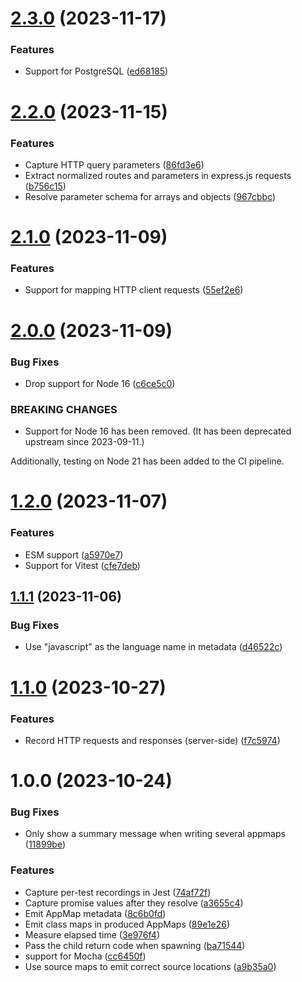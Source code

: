 # [2.3.0](https://github.com/getappmap/appmap-node/compare/v2.2.0...v2.3.0) (2023-11-17)


### Features

* Support for PostgreSQL ([ed68185](https://github.com/getappmap/appmap-node/commit/ed68185e9df74c8c582cc334f2e2a2cbd0408c88))

# [2.2.0](https://github.com/getappmap/appmap-node/compare/v2.1.0...v2.2.0) (2023-11-15)


### Features

* Capture HTTP query parameters ([86fd3e6](https://github.com/getappmap/appmap-node/commit/86fd3e647a25818cdd776035ff8772799dfd0a82))
* Extract normalized routes and parameters in express.js requests ([b756c15](https://github.com/getappmap/appmap-node/commit/b756c156e85f12b98b468e875c3254ed3335fff8))
* Resolve parameter schema for arrays and objects ([967cbbc](https://github.com/getappmap/appmap-node/commit/967cbbcac7353bea7e7362cac20499b082002b1b))

# [2.1.0](https://github.com/getappmap/appmap-node/compare/v2.0.0...v2.1.0) (2023-11-09)


### Features

* Support for mapping HTTP client requests ([55ef2e6](https://github.com/getappmap/appmap-node/commit/55ef2e608550ebfb54cce5051f92a8b5df32e379))

# [2.0.0](https://github.com/getappmap/appmap-node/compare/v1.2.0...v2.0.0) (2023-11-09)


### Bug Fixes

* Drop support for Node 16 ([c6ce5c0](https://github.com/getappmap/appmap-node/commit/c6ce5c07ba4302c6591ab704c9ef238739661493))


### BREAKING CHANGES

* Support for Node 16 has been removed.
(It has been deprecated upstream since 2023-09-11.)

Additionally, testing on Node 21 has been added to the CI pipeline.

# [1.2.0](https://github.com/getappmap/appmap-node/compare/v1.1.1...v1.2.0) (2023-11-07)


### Features

* ESM support ([a5970e7](https://github.com/getappmap/appmap-node/commit/a5970e7c1161c708feb9325ba538ad7e92615af9))
* Support for Vitest ([cfe7deb](https://github.com/getappmap/appmap-node/commit/cfe7debeb0c1c5304df0ee7b837d45e46db20552))

## [1.1.1](https://github.com/getappmap/appmap-node/compare/v1.1.0...v1.1.1) (2023-11-06)


### Bug Fixes

* Use "javascript" as the language name in metadata ([d46522c](https://github.com/getappmap/appmap-node/commit/d46522c0479f664b3aea40c175fbc07ec1924d50))

# [1.1.0](https://github.com/getappmap/appmap-node/compare/v1.0.0...v1.1.0) (2023-10-27)


### Features

* Record HTTP requests and responses (server-side) ([f7c5974](https://github.com/getappmap/appmap-node/commit/f7c5974737e3d9b91881297481fe0493b82a8124))

# 1.0.0 (2023-10-24)


### Bug Fixes

* Only show a summary message when writing several appmaps ([11899be](https://github.com/getappmap/appmap-node/commit/11899bec42fac2cb308f7725d2278989170759ee))


### Features

* Capture per-test recordings in Jest ([74af72f](https://github.com/getappmap/appmap-node/commit/74af72f838030f694b53bdc7cfc47e0df219ee05))
* Capture promise values after they resolve ([a3655c4](https://github.com/getappmap/appmap-node/commit/a3655c4cb3f6459928061d2894823b60ac0caa9f))
* Emit AppMap metadata ([8c6b0fd](https://github.com/getappmap/appmap-node/commit/8c6b0fd4ab41369b48087ba1ea15aeac67ca0cc2))
* Emit class maps in produced AppMaps ([89e1e26](https://github.com/getappmap/appmap-node/commit/89e1e26c2856ac0ef5e299fe0eb2b981be635924))
* Measure elapsed time ([3e976f4](https://github.com/getappmap/appmap-node/commit/3e976f4338d28ebc418443e8756db9b3d369d772))
* Pass the child return code when spawning ([ba71544](https://github.com/getappmap/appmap-node/commit/ba715447ac41dc59a47c640472cb602e7306ab03))
* support for Mocha ([cc6450f](https://github.com/getappmap/appmap-node/commit/cc6450f25a9f694b3581d3ac6543cd8034447bdc))
* Use source maps to emit correct source locations ([a9b35a0](https://github.com/getappmap/appmap-node/commit/a9b35a050264b1dd1fbda228ff52b48a637fe5f6))
